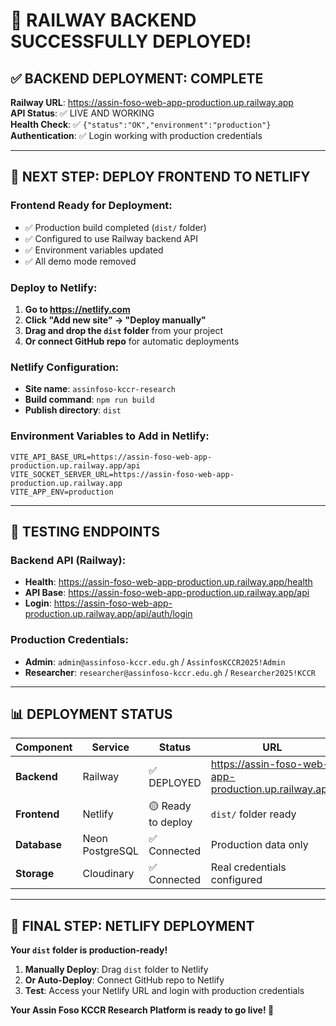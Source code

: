 # 🎉 RAILWAY BACKEND SUCCESSFULLY DEPLOYED!

## ✅ **BACKEND DEPLOYMENT: COMPLETE**

**Railway URL**: https://assin-foso-web-app-production.up.railway.app  
**API Status**: ✅ LIVE AND WORKING  
**Health Check**: ✅ `{"status":"OK","environment":"production"}`  
**Authentication**: ✅ Login working with production credentials

---

## 🚀 **NEXT STEP: DEPLOY FRONTEND TO NETLIFY**

### **Frontend Ready for Deployment:**
- ✅ Production build completed (`dist/` folder)
- ✅ Configured to use Railway backend API
- ✅ Environment variables updated
- ✅ All demo mode removed

### **Deploy to Netlify:**

1. **Go to https://netlify.com**
2. **Click "Add new site" → "Deploy manually"**
3. **Drag and drop the `dist` folder** from your project
4. **Or connect GitHub repo** for automatic deployments

### **Netlify Configuration:**
- **Site name**: `assinfoso-kccr-research`
- **Build command**: `npm run build`
- **Publish directory**: `dist`

### **Environment Variables to Add in Netlify:**
```
VITE_API_BASE_URL=https://assin-foso-web-app-production.up.railway.app/api
VITE_SOCKET_SERVER_URL=https://assin-foso-web-app-production.up.railway.app
VITE_APP_ENV=production
```

---

## 🧪 **TESTING ENDPOINTS**

### **Backend API (Railway):**
- **Health**: https://assin-foso-web-app-production.up.railway.app/health
- **API Base**: https://assin-foso-web-app-production.up.railway.app/api
- **Login**: https://assin-foso-web-app-production.up.railway.app/api/auth/login

### **Production Credentials:**
- **Admin**: `admin@assinfoso-kccr.edu.gh` / `AssinfosKCCR2025!Admin`
- **Researcher**: `researcher@assinfoso-kccr.edu.gh` / `Researcher2025!KCCR`

---

## 📊 **DEPLOYMENT STATUS**

| Component | Service | Status | URL |
|-----------|---------|---------|-----|
| **Backend** | Railway | ✅ DEPLOYED | https://assin-foso-web-app-production.up.railway.app |
| **Frontend** | Netlify | 🟡 Ready to deploy | `dist/` folder ready |
| **Database** | Neon PostgreSQL | ✅ Connected | Production data only |
| **Storage** | Cloudinary | ✅ Connected | Real credentials configured |

---

## 🎯 **FINAL STEP: NETLIFY DEPLOYMENT**

**Your `dist` folder is production-ready!**

1. **Manually Deploy**: Drag `dist` folder to Netlify
2. **Or Auto-Deploy**: Connect GitHub repo to Netlify
3. **Test**: Access your Netlify URL and login with production credentials

**Your Assin Foso KCCR Research Platform is ready to go live! 🚀**
